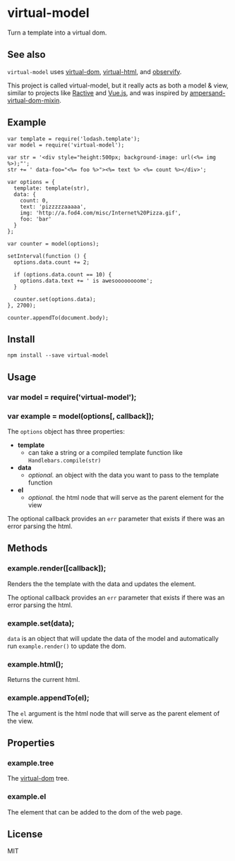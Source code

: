 # virtual-model

Turn a template into a virtual dom. 

## See also

`virtual-model` uses [virtual-dom](http://npmjs.org/virtual-dom), [virtual-html](http://npmjs.org/virtual-html), and [observify](http://npmjs.org/observify).

This project is called virtual-model, but it really acts as both a model & view, similar to projects like [Ractive](https://github.com/ractivejs/ractive) and [Vue.js](https://github.com/yyx990803/vue), and was inspired by [ampersand-virtual-dom-mixin](https://www.npmjs.com/package/ampersand-virtual-dom-mixin).

## Example

```
var template = require('lodash.template');
var model = require('virtual-model');

var str = '<div style="height:500px; background-image: url(<%= img %>);"';
str += ' data-foo="<%= foo %>"><%= text %> <%= count %></div>';

var options = {
  template: template(str),
  data: { 
    count: 0,
    text: 'pizzzzzaaaaa',
    img: 'http://a.fod4.com/misc/Internet%20Pizza.gif',
    foo: 'bar'
  }
};

var counter = model(options);

setInterval(function () {
  options.data.count += 2;

  if (options.data.count == 10) {
    options.data.text += ' is awesoooooooome';
  }

  counter.set(options.data);
}, 2700);

counter.appendTo(document.body);
```

## Install

```
npm install --save virtual-model
```

## Usage

### var model = require('virtual-model');

### var example = model(options[, callback]);

The `options` object has three properties:

- **template**
  - can take a string or a compiled template function like `Handlebars.compile(str)`
- **data**
  - _optional._ an object with the data you want to pass to the template function
- **el**
  - _optional._ the html node that will serve as the parent element for the view

The optional callback provides an `err` parameter that exists if there was an error parsing the html.
  
## Methods

### example.render([callback]);

Renders the the template with the data and updates the element.

The optional callback provides an `err` parameter that exists if there was an error parsing the html.

### example.set(data);

`data` is an object that will update the data of the model and automatically run `example.render()` to update the dom.

### example.html();

Returns the current html.

### example.appendTo(el);

The `el` argument is the html node that will serve as the parent element of the view.

## Properties

### example.tree

The [virtual-dom](https://github.com/Matt-Esch/virtual-dom) tree.

### example.el

The element that can be added to the dom of the web page.

## License

MIT